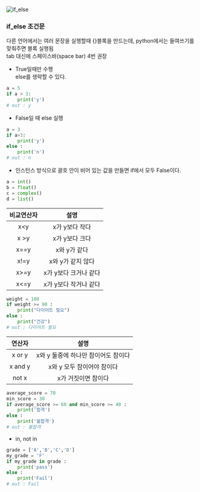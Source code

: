 ![if_else](https://cdn.educba.com/academy/wp-content/uploads/2019/09/If-Else-in-Python.jpg)

### if_else 조건문 
다른 언어에서는 여러 문장을 실행할때 {}블록을 만드는데, python에서는 들여쓰기를 맞춰주면 블록 실행됨  
tab 대신에 스페이스바(space bar) 4번 권장 
- True일때만 수행  
else를 생략할 수 있다.
```python
a = 5
if a > 3:
    print('y')
# out : y
```
- False일 때 else 실행
```python
a = 3
if a>3:
    print('y')
else :
    print('n')
# out : n
```
- 인스턴스 방식으로 괄호 안이 비어 있는 값을 만들면 if에서 모두 False이다.
```python
a = int()
b = float()
c = complex()
d = list()
```
|비교연산자|설명|
|:---:|:---:|
|x<y|x가 y보다 작다|
|x >y|x가 y보다 크다|
|x==y|x와 y가 같다|
|x!=y|x와 y가 같지 않다|
|x>=y|x가 y보다 크거나 같다|
|x<=y|x가 y보다 작거나 같다|
```python
weight = 100
if weight >= 90 :
    print("다이어트 필요")
else :
    print("건강")
# out : 다이어트 필요
```
|연산자|설명|
|:---:|:---:|
|x or y|x와 y 둘중에 하나만 참이어도 참이다|
|x and y|x와 y 모두 참이어야 참이다|
|not x|x가 거짓이면 참이다|
```python
average_score = 70
min_score = 30
if average_score >= 60 and min_score >= 40 :
    print('합격')
else : 
    print('불합격')
# out : 불합격
```
- in, not in
```python
grade = ['A','B','C','D']
my_grade = 'F'
if my_grade in grade :
    print('pass')
else :
    print('Fail')
# out : Fail
```

